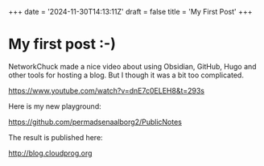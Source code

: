 +++
date = '2024-11-30T14:13:11Z'
draft = false
title = 'My First Post'
+++

# My first post :-)

NetworkChuck made a nice video about using Obsidian, GitHub, Hugo and other tools for hosting a blog. But I though it was a bit too complicated.

https://www.youtube.com/watch?v=dnE7c0ELEH8&t=293s

Here is my new playground:

https://github.com/permadsenaalborg2/PublicNotes

The result is published here:

http://blog.cloudprog.org


